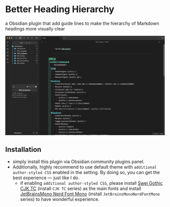 # Better Heading Hierarchy

a Obsidian plugin that add guide lines to make the hierarchy of Markdown headings more visually clear

![demo-img](https://github.com/rogerfan48/better-heading-hierarchy/raw/main/assets/demo-img.png)

## Installation

- simply install this plugin via Obsidian community plugins panel.
- Additionally, highly recommend to use default theme with `additional author-styled CSS` enabled in the setting. By doing so, you can get the best experience — just like I do.
    - if enabling `additional author-styled CSS`, please install [Swei Gothic CJK TC](https://github.com/max32002/swei-gothic/releases) (install `CJK TC` series) as the main fonts and install [JetBrainsMono Nerd Font Mono](https://www.nerdfonts.com/font-downloads) (install `JetBrainsMonoNerdFontMono` series) to have wonderful experience.
